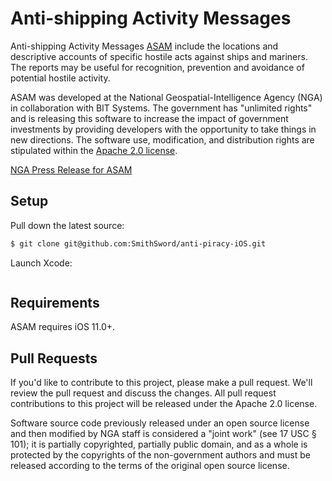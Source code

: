 # Anti-shipping Activity Messages

Anti-shipping Activity Messages [ASAM](http://msi.nga.mil/NGAPortal/MSI.portal?_nfpb=true&_st=&_pageLabel=msi_portal_page_65) include the locations and descriptive accounts of specific hostile acts against ships and mariners. The reports may be useful for recognition, prevention and avoidance of potential hostile activity. 

ASAM was developed at the National Geospatial-Intelligence Agency (NGA) in collaboration with BIT Systems. The government has "unlimited rights" and is releasing this software to increase the impact of government investments by providing developers with the opportunity to take things in new directions. The software use, modification, and distribution rights are stipulated within the [Apache 2.0 license](http://www.apache.org/licenses/LICENSE-2.0.html).

[NGA Press Release for ASAM](https://www.nga.mil/MediaRoom/PressReleases/Pages/2014-22.aspx)

## Setup

Pull down the latest source:
```bash
$ git clone git@github.com:SmithSword/anti-piracy-iOS.git
```

Launch Xcode:
```bash
```

## Requirements

ASAM requires iOS 11.0+.

## Pull Requests

If you'd like to contribute to this project, please make a pull request. We'll review the pull request and discuss the changes. All pull request contributions to this project will be released under the Apache 2.0 license.

Software source code previously released under an open source license and then modified by NGA staff is considered a "joint work" (see 17 USC § 101); it is partially copyrighted, partially public domain, and as a whole is protected by the copyrights of the non-government authors and must be released according to the terms of the original open source license.
